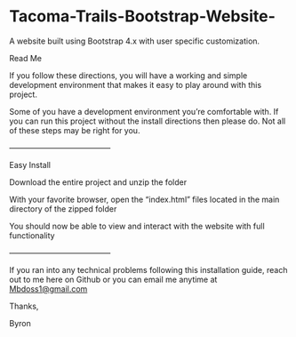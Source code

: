 # Tacoma-Trails-Bootstrap-Website-
A website built using Bootstrap 4.x with user specific customization.

Read Me


If you follow these directions, you will have a working and simple development environment that makes it easy to play around with this project.

Some of you have a development environment you’re comfortable with. If you can run this project without the install directions then please do. Not all of these steps may be right for you.

—————————————

Easy Install

Download the entire project and unzip the folder

With your favorite browser, open the “index.html” files located in the main directory of the zipped folder

You should now be able to view and interact with the website with full functionality

—————————————

If you ran into any technical problems following this installation guide, reach out to me here on Github or you can email me anytime at Mbdoss1@gmail.com

Thanks,

Byron
